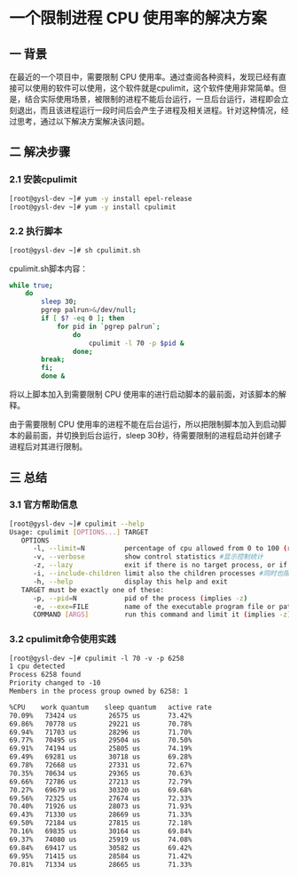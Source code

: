 # 一个限制进程 CPU 使用率的解决方案

## 一 背景

在最近的一个项目中，需要限制 CPU 使用率。通过查阅各种资料，发现已经有直接可以使用的软件可以使用，这个软件就是cpulimit，这个软件使用非常简单。但是，结合实际使用场景，被限制的进程不能后台运行，一旦后台运行，进程即会立刻退出，而且该进程运行一段时间后会产生子进程及相关进程。针对这种情况，经过思考，通过以下解决方案解决该问题。

## 二 解决步骤

### 2.1 安装cpulimit

```bash
[root@gysl-dev ~]# yum -y install epel-release
[root@gysl-dev ~]# yum -y install cpulimit
```

### 2.2 执行脚本

```bash
[root@gysl-dev ~]# sh cpulimit.sh
```

cpulimit.sh脚本内容：

```bash
while true;  
    do  
        sleep 30;
        pgrep palrun>&/dev/null;  
        if [ $? -eq 0 ]; then  
            for pid in `pgrep palrun`;  
                do  
                    cpulimit -l 70 -p $pid &  
                done;  
        break;
        fi;  
        done &
```

将以上脚本加入到需要限制 CPU 使用率的进行启动脚本的最前面，对该脚本的解释。

由于需要限制 CPU 使用率的进程不能在后台运行，所以把限制脚本加入到启动脚本的最前面，并切换到后台运行，sleep 30秒，待需要限制的进程启动并创建子进程后对其进行限制。

## 三 总结

### 3.1 官方帮助信息

```bash
[root@gysl-dev ~]# cpulimit --help
Usage: cpulimit [OPTIONS...] TARGET
   OPTIONS
      -l, --limit=N          percentage of cpu allowed from 0 to 100 (required) #限制 CPU 使用百分比
      -v, --verbose          show control statistics #显示控制统计
      -z, --lazy             exit if there is no target process, or if it dies
      -i, --include-children limit also the children processes #同时也限制子进程
      -h, --help             display this help and exit
   TARGET must be exactly one of these:
      -p, --pid=N            pid of the process (implies -z)
      -e, --exe=FILE         name of the executable program file or path name
      COMMAND [ARGS]         run this command and limit it (implies -z)
```

### 3.2 cpulimit命令使用实践

```txt
[root@gysl-dev ~]# cpulimit -l 70 -v -p 6258
1 cpu detected
Process 6258 found
Priority changed to -10
Members in the process group owned by 6258: 1

%CPU    work quantum    sleep quantum   active rate
70.09%   73424 us        26575 us       73.42%
69.86%   70778 us        29221 us       70.78%
69.94%   71703 us        28296 us       71.70%
69.77%   70495 us        29504 us       70.50%
69.91%   74194 us        25805 us       74.19%
69.49%   69281 us        30718 us       69.28%
69.78%   72668 us        27331 us       72.67%
70.35%   70634 us        29365 us       70.63%
69.66%   72786 us        27213 us       72.79%
70.27%   69679 us        30320 us       69.68%
69.56%   72325 us        27674 us       72.33%
70.40%   71926 us        28073 us       71.93%
69.43%   71330 us        28669 us       71.33%
69.50%   72184 us        27815 us       72.18%
70.16%   69835 us        30164 us       69.84%
69.37%   74080 us        25919 us       74.08%
69.84%   69417 us        30582 us       69.42%
69.95%   71415 us        28584 us       71.42%
70.81%   71334 us        28665 us       71.33%
```